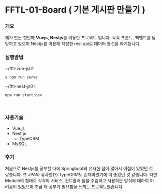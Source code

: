# FFTL-01-Board ( 기본 게시판 만들기 )

### 개요 

제가 만든 첫번째 **Vuejs, Nestjs**를 이용한 프로젝트 입니다. 각각 프론트, 백엔드를 담당하고 있으며 Nestjs를 이용해 작성한 rest api로 데이터 통신을 하게됩니다. 

### 실행방법

~/fftl-vue-js01
```
$ npm run serve
```

~/fftl-nest-js01  
```
npm run start:dev
````

</br>

###  사용기술

- Vue.js
- Nest.js
    - TypeORM
- MySQL

### 후기

처음으로 Nestjs를 공부할 때에 Springboot와 유사한 점이 많아서 이점이 있었던 것 같습니다. 또 JPA와 유사한(?) TypeORM도 존재하였기에 더 좋았던 것 같습니다. 다만 Module의 형태로 각각의 서비스, 컨트롤러 들을 주입하고 사용하는 방식에 대하여 어려움이 있었으며 조금 더 공부가 필요함을 느끼는 프로젝트였습니다.   